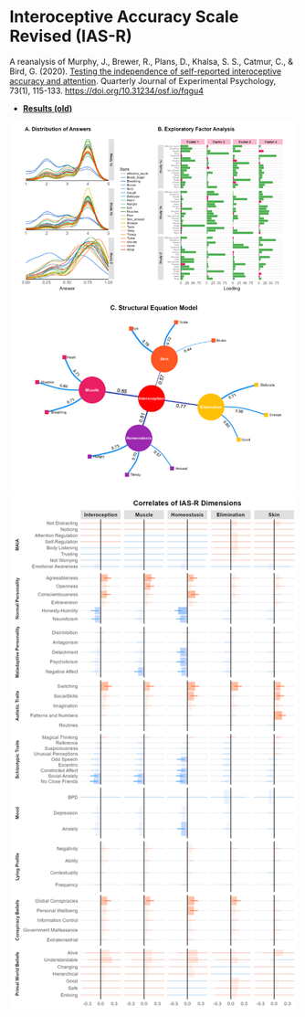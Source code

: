 # Interoceptive Accuracy Scale Revised (IAS-R)

A reanalysis of Murphy, J., Brewer, R., Plans, D., Khalsa, S. S., Catmur, C., & Bird, G. (2020). [Testing the independence of self-reported interoceptive accuracy and attention](https://journals.sagepub.com/doi/full/10.1177/1747021819879826). Quarterly Journal of Experimental Psychology, 73(1), 115-133. https://doi.org/10.31234/osf.io/fqgu4


- [**Results (old)**](https://realitybending.github.io/InteroceptionIAS/analysis/old/analysis.html)


![](analysis/old/figures/Figure1.png)
![](analysis/old/figures/Figure2.png)

